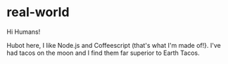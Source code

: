 # real-world

Hi Humans!

Hubot here, I like Node.js and Coffeescript (that's what I'm made of!}.
I've had tacos on the moon and I find them far superior to Earth Tacos.
